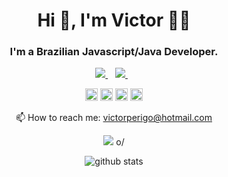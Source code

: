 <h1 align="center">
   Hi 👋, I'm Victor 👨‍💻
</h1>

<h3 align="center">
   I'm a Brazilian Javascript/Java Developer.
</h3>

<p align='center'>
  
  <a href="https://wa.me/5562995585813?text=Olá!%20Victor" target="_blank">
    <img src="https://img.shields.io/badge/WHATSAPP-%2325D366.svg?&style=for-the-badge&logo=whatsapp&logoColor=white" />    
  </a>&nbsp;&nbsp;
  <a href="https://www.linkedin.com/in/victor-perigo-1a28581b0/" target="_blank">
    <img src="https://img.shields.io/badge/linkedin-%230077B5.svg?&style=for-the-badge&logo=linkedin&logoColor=white" />
  </a>&nbsp;&nbsp;
  
</p>


<p align="center">
   <code><img title="TypeScript" alt="TypeScript" width="20" src="https://github.com/caioreix/devicon/blob/master/icons/typescript/typescript-original.svg"></code>
  <code><img title="Javascript" alt="Javascript" width="20" src="https://github.com/caioreix/devicon/blob/master/icons/javascript/javascript-original.svg"></code>
  <code><img title="Python" alt="Python" width="20" src="https://github.com/caioreix/devicon/blob/master/icons/python/python-original.svg"></code>
  <code><img title="Golang" alt="Golang" width="20" src="https://github.com/caioreix/devicon/blob/master/icons/go/go-original.svg"></code>
</p>


<p align='center'>
  📫 How to reach me: <a href='mailto:victorperigo@hotmail.com'>victorperigo@hotmail.com</a>
</p>
<p align='center'>
  <a href="#"><img src="https://badges.pufler.dev/visits/VictorPerigo/VictorPerigo"></a> o/
</p>


<p align="center">
<image align="center" alt="github stats" src="https://github-readme-stats.vercel.app/api?username=VictorPerigo&show_icons=true"/>
</p>
